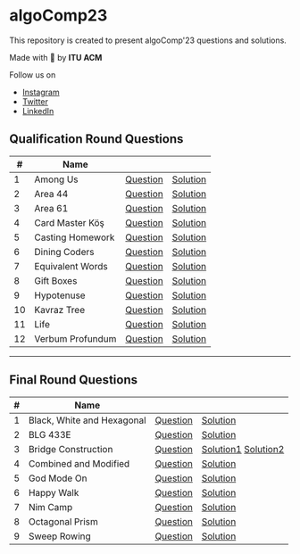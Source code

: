 # algoComp23

This repository is created to present algoComp'23 questions and solutions. 

Made with 💙 by **ITU ACM** 

Follow us on
- [Instagram](https://www.instagram.com/ituacmsc)
- [Twitter](https://www.twitter.com/ituacmsc)
- [LinkedIn](https://www.linkedin.com/company/ituacmsc/)

## Qualification Round Questions

| #  | Name             |                                                                             |                                                                                |
|----|------------------|-----------------------------------------------------------------------------|--------------------------------------------------------------------------------|
| 1  | Among Us         | [Question](./Qualification%20Round/Among%20Us/README.md)                    | [Solution](./Qualification%20Round/Among%20Us/solution.cpp)                    |
| 2  | Area 44          | [Question](./Qualification%20Round/Area%2044/README.md)                     | [Solution](./Qualification%20Round/Area%2044/solution.cpp)                     |
| 3  | Area 61          | [Question](./Qualification%20Round/Area%2061/README.md)                     | [Solution](./Qualification%20Round/Area%2061/solution.cpp)                     |
| 4  | Card Master Köş  | [Question](./Qualification%20Round/Card%20Master%20K%C3%B6%C5%9F/README.md) | [Solution](./Qualification%20Round/Card%20Master%20K%C3%B6%C5%9F/solution.cpp) |
| 5  | Casting Homework | [Question](./Qualification%20Round/Casting%20Homework/README.md)            | [Solution](./Qualification%20Round/Casting%20Homework/solution.cpp)            |
| 6  | Dining Coders    | [Question](./Qualification%20Round/Dining%20Coders/README.md)               | [Solution](./Qualification%20Round/Dining%20Coders/solution.cpp)               |
| 7  | Equivalent Words | [Question](./Qualification%20Round/Equivalent%20Words/README.md)            | [Solution](./Qualification%20Round/Equivalent%20Words/solution.cpp)            |
| 8  | Gift Boxes       | [Question](./Qualification%20Round/Gift%20Boxes/README.md)                  | [Solution](./Qualification%20Round/Gift%20Boxes/solution.cpp)                  |
| 9  | Hypotenuse       | [Question](./Qualification%20Round/Hypotenuse/README.md)                    | [Solution](./Qualification%20Round/Hypotenuse/solution.cpp)                    |
| 10 | Kavraz Tree      | [Question](./Qualification%20Round/Kavraz%20Tree/README.md)                 | [Solution](./Qualification%20Round/Kavraz%20Tree/solution.cpp)                 |
| 11 | Life             | [Question](./Qualification%20Round/Life/README.md)                          | [Solution](./Qualification%20Round/Life/solution.cpp)                          |
| 12 | Verbum Profundum | [Question](./Qualification%20Round/Verbum%20Profundum/README.md)            | [Solution](./Qualification%20Round/Verbum%20Profundum/solution.cpp)            |

---

## Final Round Questions

| # | Name                       |                                                                        |                                                                           |
|---|----------------------------|------------------------------------------------------------------------|---------------------------------------------------------------------------|
| 1 | Black, White and Hexagonal | [Question](./Final%20Round/Black,%20White%20and%20Hexagonal/README.md) | [Solution](./Final%20Round/Black,%20White%20and%20Hexagonal/solution.cpp) |
| 2 | BLG 433E                   | [Question](./Final%20Round/BLG%20433E/README.md)                       | [Solution](./Final%20Round/BLG%20433E/solution.cpp)                       |
| 3 | Bridge Construction        | [Question](./Final%20Round/Bridge%20Construction/README.md)            | [Solution1](./Final%20Round/Bridge%20Construction/solution.cpp) [Solution2](./Final%20Round/Bridge%20Construction/solution1.cpp)            |
| 4 | Combined and Modified      | [Question](./Final%20Round/Combined%20and%20Modified/README.md)        | [Solution](./Final%20Round/Combined%20and%20Modified/solution.cpp)        |
| 5 | God Mode On                | [Question](./Final%20Round/God%20Mode%20On/README.md)                  | [Solution](./Final%20Round/God%20Mode%20On/solution.cpp)                  |
| 6 | Happy Walk                 | [Question](./Final%20Round/Happy%20Walk/README.md)                     | [Solution](./Final%20Round/Happy%20Walk/solution.cpp)                     |
| 7 | Nim Camp                   | [Question](./Final%20Round/Nim%20Camp/README.md)                       | [Solution](./Final%20Round/Nim%20Camp/solution.cpp)                       |
| 8 | Octagonal Prism            | [Question](./Final%20Round/Octagonal%20Prism/README.md)                | [Solution](./Final%20Round/Octagonal%20Prism/solution.cpp) |
| 9 | Sweep Rowing               | [Question](./Final%20Round/Sweep%20Rowing/README.md)                   | [Solution](./Final%20Round/Sweep%20Rowing/solution.cpp)                   |
